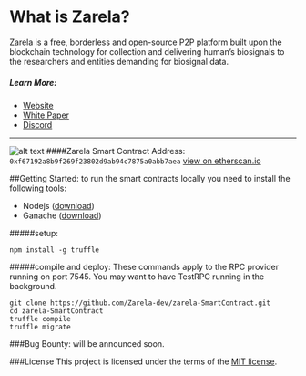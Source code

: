 # What is Zarela?
Zarela is a free, borderless and open-source P2P platform built upon the blockchain technology for collection and delivering human’s biosignals to the researchers and entities demanding for biosignal data.

##### Learn More:
* [Website](https://zarela.io)
* [White Paper](https://zarela.io/wp-content/uploads/2021/08/Zarela-white-paper.pdf)
* [Discord](https://discord.com/invite/z2d975TtAZ)
---
![alt text](https://zarela.io/wp-content/uploads/2022/01/Zarela-Smart-Contract.png)
####Zarela Smart Contract Address:
`0xf67192a8b9f269f23802d9ab94c7875a0abb7aea` [view on etherscan.io](https://etherscan.io/token/0xf67192a8b9f269f23802d9ab94c7875a0abb7aea) 

##Getting Started:
to run the smart contracts locally you need to install the following tools:
* Nodejs ([download](https://nodejs.org/en/download/))
* Ganache ([download](https://trufflesuite.com/ganache/))

#####setup:
```
npm install -g truffle
```

#####compile and deploy:
These commands apply to the RPC provider running on port 7545. You may want to have TestRPC running in the background.
```
git clone https://github.com/Zarela-dev/zarela-SmartContract.git
cd zarela-SmartContract
truffle compile
truffle migrate
```

###Bug Bounty:
will be announced soon.

###License
This project is licensed under the terms of the [MIT license](/LICENSE).
